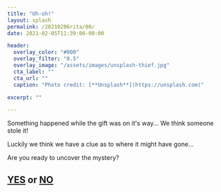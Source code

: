 ```yaml
---
title: "Uh-oh!"
layout: splash
permalink: /20210206rita/00/
date: 2021-02-05T11:39:00-00:00

header:
  overlay_color: "#000"
  overlay_filter: "0.5"
  overlay_image: "/assets/images/unsplash-thief.jpg"
  cta_label: ""
  cta_url: ""
  caption: "Photo credit: [**Unsplash**](https://unsplash.com)"

excerpt: ""

---
```

  
Something happened while the gift was on it's way... We think someone stole it!

Luckily we think we have a clue as to where it might have gone...

Are you ready to uncover the mystery?

## [YES](https://www.albertsmysteries.com/20210206rita/01/) or [NO](https://www.albertsmysteries.com/20210206rita/)

